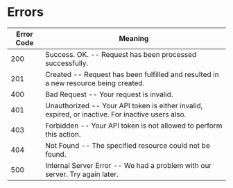 # Errors

<!-- <aside class="notice">
This error section is stored in a separate file in <code>includes/_errors.md</code>. Slate allows you to optionally separate out your docs into many files...just save them to the <code>includes</code> folder and add them to the top of your <code>index.md</code>'s frontmatter. Files are included in the order listed.
</aside> -->

<!-- The Kittn API uses the following error codes: -->


Error Code | Meaning
---------- | -------
200 | Success. OK. -- Request has been processed successfully.
201 | Created -- Request has been fulfilled and resulted in a new resource being created.
400 | Bad Request -- Your request is invalid.
401 | Unauthorized -- Your API token is either invalid, expired, or inactive. For inactive users also.
403 | Forbidden -- Your API token is not allowed to perform this action.
404 | Not Found -- The specified resource could not be found.
500 | Internal Server Error -- We had a problem with our server. Try again later.